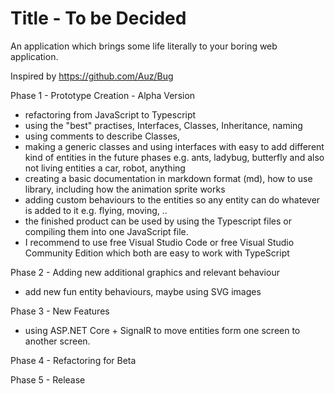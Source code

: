 # Title - To be Decided
An application which brings some life literally to your boring web application.

Inspired by https://github.com/Auz/Bug

Phase 1 - Prototype Creation - Alpha Version
- refactoring from JavaScript to Typescript
- using the "best" practises, Interfaces, Classes, Inheritance, naming 
- using comments to describe Classes,
- making a generic classes and using interfaces with easy to add different kind of entities in the future phases e.g. ants, ladybug, butterfly and also not living entities a car, robot, anything 
- creating a basic documentation in markdown format (md), how to use library, including how the animation sprite works
- adding custom behaviours to the entities so any entity can do whatever is added to it e.g. flying, moving, .. 
- the finished product can be used by using the Typescript files or compiling them into one JavaScript file.
- I recommend to use free Visual Studio Code or free Visual Studio Community Edition which both are easy to work with TypeScript

Phase 2 - Adding new additional graphics and relevant behaviour 
- add new fun entity behaviours, maybe using SVG images

Phase 3 - New Features
- using ASP.NET Core + SignalR to move entities form one screen to another screen.

Phase 4 - Refactoring for Beta

Phase 5 - Release
